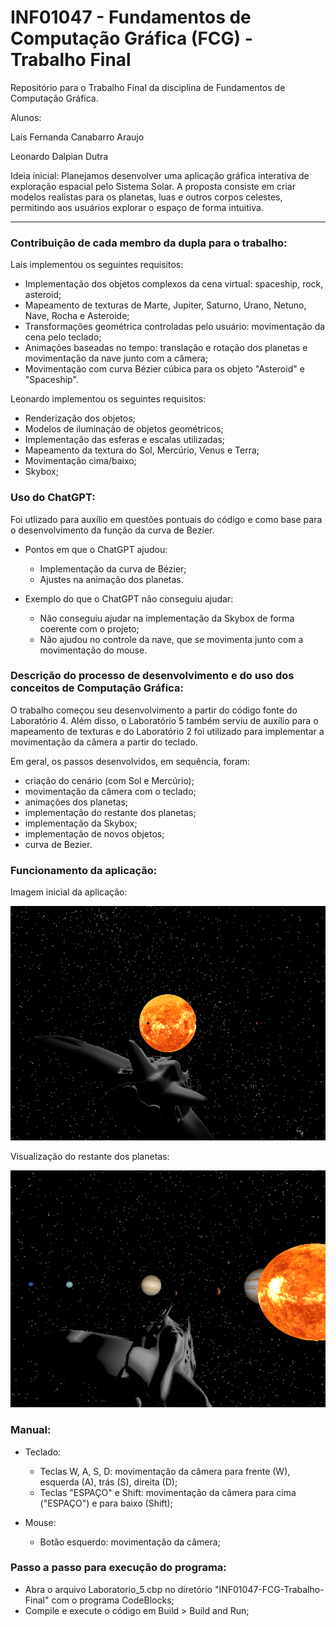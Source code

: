# INF01047 - Fundamentos de Computação Gráfica (FCG) - Trabalho Final
Repositório para o Trabalho Final da disciplina de Fundamentos de Computação Gráfica.

Alunos: 

Laís Fernanda Canabarro Araujo

Leonardo Dalpian Dutra

Ideia inicial: Planejamos desenvolver uma aplicação gráfica interativa de exploração espacial pelo Sistema Solar. A proposta consiste em criar modelos realistas para os planetas, luas e outros corpos celestes, permitindo aos usuários explorar o espaço de forma intuitiva. 

---

### Contribuição de cada membro da dupla para o trabalho:

Laís implementou os seguintes requisitos:

  - Implementação dos objetos complexos da cena virtual: spaceship, rock, asteroid;
  - Mapeamento de texturas de Marte, Jupiter, Saturno, Urano, Netuno, Nave, Rocha e Asteroide;
  - Transformações geométrica controladas pelo usuário: movimentação da cena pelo teclado;
  - Animações baseadas no tempo: translação e rotação dos planetas e movimentação da nave junto com a câmera;
  - Movimentação com curva Bézier cúbica para os objeto "Asteroid" e "Spaceship".

Leonardo implementou os seguintes requisitos:

  - Renderização dos objetos;
  - Modelos de iluminação de objetos geométricos;
  - Implementação das esferas e escalas utilizadas;
  - Mapeamento da textura do Sol, Mercúrio, Venus e Terra;
  - Movimentação cima/baixo;
  - Skybox;

### Uso do ChatGPT: 
Foi utlizado para auxílio em questões pontuais do código e como base para o desenvolvimento da função da curva de Bezier.

- Pontos em que o ChatGPT ajudou:
  - Implementação da curva de Bézier;
  - Ajustes na animação dos planetas.

- Exemplo do que o ChatGPT não conseguiu ajudar:
  - Não conseguiu ajudar na implementação da Skybox de forma coerente com o projeto;
  - Não ajudou no controle da nave, que se movimenta junto com a movimentação do mouse.

### Descrição do processo de desenvolvimento e do uso dos conceitos de Computação Gráfica:
O trabalho começou seu desenvolvimento a partir do código fonte do Laboratório 4. Além disso, o Laboratório 5 também serviu de auxílio para o mapeamento de texturas e do Laboratório 2 foi utilizado para implementar a movimentação da câmera a partir do teclado.

Em  geral, os passos desenvolvidos, em sequência, foram:
  - criação do cenário (com Sol e Mercúrio);
  - movimentação da câmera com o teclado;
  - animações dos planetas;
  - implementação do restante dos planetas;
  - implementação da Skybox;
  - implementação de novos objetos;
  - curva de Bezier.

### Funcionamento da aplicação:
Imagem inicial da aplicação:

![Cenário inicial](images/cap1.png)

Visualização do restante dos planetas:

![Visualização dos planetas](images/cap2.png)
    
### Manual:
- Teclado:
  - Teclas W, A, S, D: movimentação da câmera para frente (W), esquerda (A), trás (S), direita (D);
  - Teclas "ESPAÇO" e Shift: movimentação da câmera para cima ("ESPAÇO") e para baixo (Shift);

- Mouse:
  -  Botão esquerdo: movimentação da câmera;

### Passo a passo para execução do programa:
- Abra o arquivo Laboratorio_5.cbp no diretório "INF01047-FCG-Trabalho-Final" com o programa CodeBlocks;
- Compile e execute o código em Build > Build and Run;
  
  
